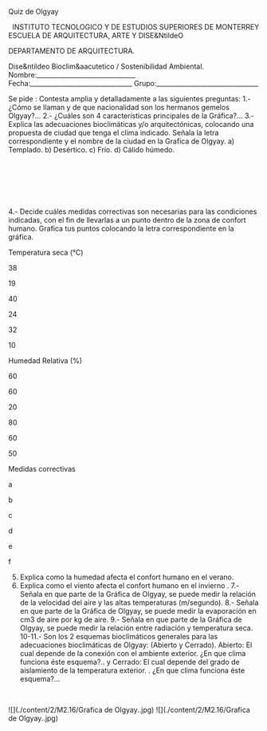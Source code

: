 

Quiz de Olgyay




 
INSTITUTO TECNOLOGICO Y DE ESTUDIOS SUPERIORES DE MONTERREY 
ESCUELA DE ARQUITECTURA, ARTE Y DISE&NtildeO 

DEPARTAMENTO DE ARQUITECTURA.

Dise&ntildeo Bioclim&aacutetico / Sostenibilidad Ambiental.
Nombre:_______________________________ 
Fecha:________________________________ 
Grupo:________________________________ 

Se pide : Contesta amplia y detalladamente a las siguientes preguntas: 
1.- ¿Cómo se llaman y de que nacionalidad son los hermanos gemelos Olgyay?...
2.- ¿Cuáles son 4 características principales de la Gráfica?...
3.- Explica las adecuaciones bioclimáticas y/o arquitectónicas, colocando una propuesta de ciudad que tenga el clima indicado. Señala la letra correspondiente y el nombre de la ciudad en la Grafica de Olgyay.
a) Templado.
b) Desértico.
c) Frío.
d) Cálido húmedo.


 
 

  
  

 

4.- Decide cuáles medidas correctivas son necesarias para las condiciones indicadas, con el fin de llevarlas a un punto dentro de la zona de confort humano. Grafica tus puntos colocando la letra correspondiente en la gráfica. 



Temperatura seca (°C)

38

19

40

24

32

10



Humedad Relativa (%)

60

60

20

80

60

50



Medidas correctivas

a

b

c

d

e

f





5. Explica como la humedad afecta el confort humano en el verano.
6. Explica como el viento afecta el confort humano en el invierno .
7.- Señala en que parte de la Gráfica de Olgyay, se puede medir la relación de la velocidad del aire y las altas temperaturas (m/segundo).
8.- Señala en que parte de la Gráfica de Olgyay, se puede medir la evaporación en cm3 de aire por kg de aire.
9.- Señala en que parte de la Gráfica de Olgyay, se puede medir la relación entre radiación y temperatura seca.
10-11.- Son los 2 esquemas bioclimáticos generales para las adecuaciones bioclimáticas de Olgyay: (Abierto y Cerrado). Abierto: El cual depende de la conexión con el ambiente exterior. ¿En que clima funciona éste esquema?.. y Cerrado: El cual depende del grado de aislamiento de la temperatura exterior. . ¿En que clima funciona éste esquema?...


  

 



![](./content/2/M2.16/Grafica de Olgyay..jpg)
![](./content/2/M2.16/Grafica de Olgyay..jpg)
